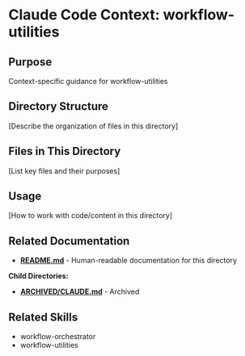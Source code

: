 # Claude Code Context: workflow-utilities

## Purpose

Context-specific guidance for workflow-utilities

## Directory Structure

[Describe the organization of files in this directory]

## Files in This Directory

[List key files and their purposes]

## Usage

[How to work with code/content in this directory]


## Related Documentation

- **[README.md](README.md)** - Human-readable documentation for this directory

**Child Directories:**
- **[ARCHIVED/CLAUDE.md](ARCHIVED/CLAUDE.md)** - Archived

## Related Skills

- workflow-orchestrator
- workflow-utilities
